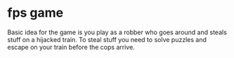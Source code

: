 # fps game
Basic idea for the game is you play as a robber who goes around and steals stuff on a hijacked train. To steal stuff you need to solve puzzles and escape on your train before the cops arrive.